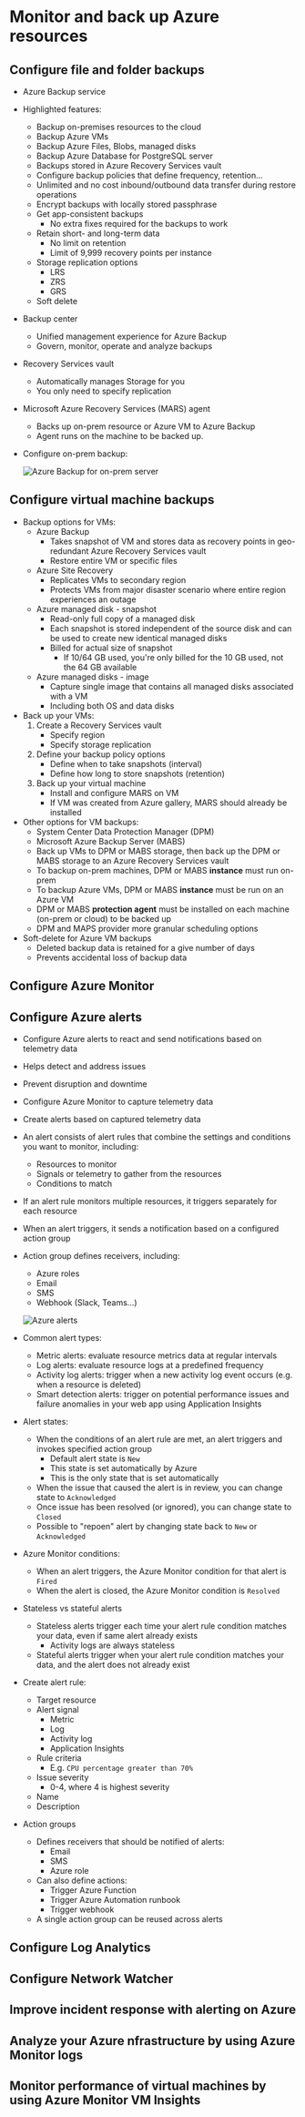 # Monitor and back up Azure resources

## Configure file and folder backups

- Azure Backup service
- Highlighted features:
  - Backup on-premises resources to the cloud
  - Backup Azure VMs
  - Backup Azure Files, Blobs, managed disks
  - Backup Azure Database for PostgreSQL server
  - Backups stored in Azure Recovery Services vault
  - Configure backup policies that define frequency, retention...
  - Unlimited and no cost inbound/outbound data transfer during restore operations
  - Encrypt backups with locally stored passphrase
  - Get app-consistent backups
    - No extra fixes required for the backups to work
  - Retain short- and long-term data
    - No limit on retention
    - Limit of 9,999 recovery points per instance
  - Storage replication options
    - LRS
    - ZRS
    - GRS
  - Soft delete
- Backup center
  - Unified management experience for Azure Backup
  - Govern, monitor, operate and analyze backups
- Recovery Services vault
  - Automatically manages Storage for you
  - You only need to specify replication
- Microsoft Azure Recovery Services (MARS) agent
  - Backs up on-prem resource or Azure VM to Azure Backup
  - Agent runs on the machine to be backed up.
- Configure on-prem backup:

  ![Azure Backup for on-prem server](../img/azure-backup-on-prem.png)

## Configure virtual machine backups

- Backup options for VMs:
  - Azure Backup
    - Takes snapshot of VM and stores data as recovery points in geo-redundant Azure Recovery Services vault
    - Restore entire VM or specific files
  - Azure Site Recovery
    - Replicates VMs to secondary region
    - Protects VMs from major disaster scenario where entire region experiences an outage
  - Azure managed disk - snapshot
    - Read-only full copy of a managed disk
    - Each snapshot is stored independent of the source disk and can be used to create new identical managed disks
    - Billed for actual size of snapshot
      - If 10/64 GB used, you're only billed for the 10 GB used, not the 64 GB available
  - Azure managed disks - image
    - Capture single image that contains all managed disks associated with a VM
    - Including both OS and data disks
- Back up your VMs:
  1. Create a Recovery Services vault
      - Specify region
      - Specify storage replication
  1. Define your backup policy options
      - Define when to take snapshots (interval)
      - Define how long to store snapshots (retention)
  1. Back up your virtual machine
      - Install and configure MARS on VM
      - If VM was created from Azure gallery, MARS should already be installed
- Other options for VM backups:
  - System Center Data Protection Manager (DPM)
  - Microsoft Azure Backup Server (MABS)
  - Back up VMs to DPM or MABS storage, then back up the DPM or MABS storage to an Azure Recovery Services vault
  - To backup on-prem machines, DPM or MABS **instance** must run on-prem
  - To backup Azure VMs, DPM or MABS **instance** must be run on an Azure VM
  - DPM or MABS **protection agent** must be installed on each machine (on-prem or cloud) to be backed up
  - DPM and MAPS provider more granular scheduling options
- Soft-delete for Azure VM backups
  - Deleted backup data is retained for a give number of days
  - Prevents accidental loss of backup data

## Configure Azure Monitor

## Configure Azure alerts

- Configure Azure alerts to react and send notifications based on telemetry data
- Helps detect and address issues
- Prevent disruption and downtime
- Configure Azure Monitor to capture telemetry data
- Create alerts based on captured telemetry data
- An alert consists of alert rules that combine the settings and conditions you want to monitor, including:
  - Resources to monitor
  - Signals or telemetry to gather from the resources
  - Conditions to match
- If an alert rule monitors multiple resources, it triggers separately for each resource
- When an alert triggers, it sends a notification based on a configured action group
- Action group defines receivers, including:
  - Azure roles
  - Email
  - SMS
  - Webhook (Slack, Teams...)

  ![Azure alerts](../img/azure-alerts.png)

- Common alert types:
  - Metric alerts: evaluate resource metrics data at regular intervals
  - Log alerts: evaluate resource logs at a predefined frequency
  - Activity log alerts: trigger when a new activity log event occurs (e.g. when a resource is deleted)
  - Smart detection alerts: trigger on potential performance issues and failure anomalies in your web app using Application Insights
- Alert states:
  - When the conditions of an alert rule are met, an alert triggers and invokes specified action group
    - Default alert state is `New`
    - This state is set automatically by Azure
    - This is the only state that is set automatically
  - When the issue that caused the alert is in review, you can change state to `Acknowledged`
  - Once issue has been resolved (or ignored), you can change state to `Closed`
  - Possible to "repoen" alert by changing state back to `New` or `Acknowledged`
- Azure Monitor conditions:
  - When an alert triggers, the Azure Monitor condition for that alert is `Fired`
  - When the alert is closed, the Azure Monitor condition is `Resolved`
- Stateless vs stateful alerts
  - Stateless alerts trigger each time your alert rule condition matches your data, even if same alert already exists
    - Activity logs are always stateless
  - Stateful alerts trigger when your alert rule condition matches your data, and the alert does not already exist
- Create alert rule:
  - Target resource
  - Alert signal
    - Metric
    - Log
    - Activity log
    - Application Insights
  - Rule criteria
    - E.g. `CPU percentage greater than 70%`
  - Issue severity
    - 0-4, where 4 is highest severity
  - Name
  - Description
- Action groups
  - Defines receivers that should be notified of alerts:
    - Email
    - SMS
    - Azure role
  - Can also define actions:
    - Trigger Azure Function
    - Trigger Azure Automation runbook
    - Trigger webhook
  - A single action group can be reused across alerts

## Configure Log Analytics

## Configure Network Watcher

## Improve incident response with alerting on Azure

## Analyze your Azure nfrastructure by using Azure Monitor logs

## Monitor performance of virtual machines by using Azure Monitor VM Insights
